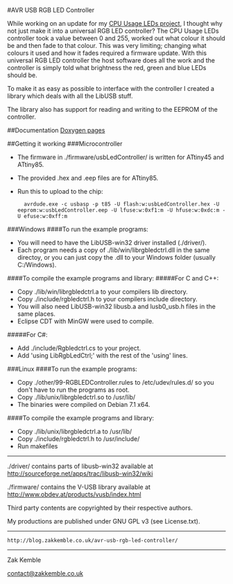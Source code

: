 #AVR USB RGB LED Controller

While working on an update for my <a href="http://blog.zakkemble.co.uk/cpu-usage-leds/" title="CPU Usage LEDs">CPU Usage LEDs project</a>, I thought why not just make it into a universal RGB LED controller? The CPU Usage LEDs controller took a value between 0 and 255, worked out what colour it should be and then fade to that colour. This was very limiting; changing what colours it used and how it fades required a firmware update. With this universal RGB LED controller the host software does all the work and the controller is simply told what brightness the red, green and blue LEDs should be.

To make it as easy as possible to interface with the controller I created a library which deals with all the LibUSB stuff.

The library also has support for reading and writing to the EEPROM of the controller.


##Documentation
<a href="http://zkemble.github.io/AVR-USB-RGB-LED-Controller/">Doxygen pages</a>

##Getting it working
###Microcontroller
- The firmware in ./firmware/usbLedController/ is written for ATtiny45 and ATtiny85.
- The provided .hex and .eep files are for ATtiny85.
- Run this to upload to the chip:

		avrdude.exe -c usbasp -p t85 -U flash:w:usbLedController.hex -U eeprom:w:usbLedController.eep -U lfuse:w:0xf1:m -U hfuse:w:0xdc:m -U efuse:w:0xff:m

###Windows
####To run the example programs:
- You will need to have the LibUSB-win32 driver installed (./driver/).
- Each program needs a copy of ./lib/win/librgbledctrl.dll in the same directoy, or you can just copy the .dll to your Windows folder (usually C:/Windows).

####To compile the example programs and library:
#####For C and C++:
- Copy ./lib/win/librgbledctrl.a to your compilers lib directory.
- Copy ./include/rgbledctrl.h to your compilers include directory.
- You will also need LibUSB-win32 libusb.a and lusb0_usb.h files in the same places.
- Eclipse CDT with MinGW were used to compile.

#####For C#:
- Add ./include/Rgbledctrl.cs to your project.
- Add 'using LibRgbLedCtrl;' with the rest of the 'using' lines.

###Linux
####To run the example programs:
- Copy ./other/99-RGBLEDController.rules to /etc/udev/rules.d/ so you don't have to run the programs as root.
- Copy ./lib/unix/librgbledctrl.so to /usr/lib/
- The binaries were compiled on Debian 7.1 x64.

####To compile the example programs and library:
- Copy ./lib/unix/librgbledctrl.a to /usr/lib/
- Copy ./include/rgbledctrl.h to /usr/include/
- Run makefiles

--------

./driver/ contains parts of libusb-win32 available at http://sourceforge.net/apps/trac/libusb-win32/wiki

./firmware/ contains the V-USB library available at http://www.obdev.at/products/vusb/index.html

Third party contents are copyrighted by their respective authors.

My productions are published under GNU GPL v3 (see License.txt).

--------

    http://blog.zakkemble.co.uk/avr-usb-rgb-led-controller/

--------

Zak Kemble

contact@zakkemble.co.uk
